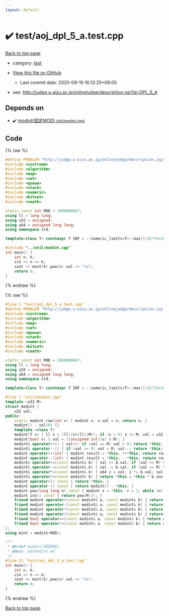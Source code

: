 ```yaml
---
layout: default
---
```


<!-- mathjax config similar to math.stackexchange -->
<script type="text/javascript" async
  src="https://cdnjs.cloudflare.com/ajax/libs/mathjax/2.7.5/MathJax.js?config=TeX-MML-AM_CHTML">
</script>
<script type="text/x-mathjax-config">
  MathJax.Hub.Config({
    TeX: { equationNumbers: { autoNumber: "AMS" }},
    tex2jax: {
      inlineMath: [ ['$','$'] ],
      processEscapes: true
    },
    "HTML-CSS": { matchFontHeight: false },
    displayAlign: "left",
    displayIndent: "2em"
  });
</script>

<script type="text/javascript" src="https://cdnjs.cloudflare.com/ajax/libs/jquery/3.4.1/jquery.min.js"></script>
<script src="https://cdn.jsdelivr.net/npm/jquery-balloon-js@1.1.2/jquery.balloon.min.js" integrity="sha256-ZEYs9VrgAeNuPvs15E39OsyOJaIkXEEt10fzxJ20+2I=" crossorigin="anonymous"></script>
<script type="text/javascript" src="../../assets/js/copy-button.js"></script>
<link rel="stylesheet" href="../../assets/css/copy-button.css" />


# :heavy_check_mark: test/aoj_dpl_5_a.test.cpp

<a href="../../index.html">Back to top page</a>

* category: <a href="../../index.html#098f6bcd4621d373cade4e832627b4f6">test</a>
* <a href="{{ site.github.repository_url }}/blob/master/test/aoj_dpl_5_a.test.cpp">View this file on GitHub</a>
    - Last commit date: 2020-09-10 16:12:25+09:00


* see: <a href="http://judge.u-aizu.ac.jp/onlinejudge/description.jsp?id=DPL_5_A">http://judge.u-aizu.ac.jp/onlinejudge/description.jsp?id=DPL_5_A</a>


## Depends on

* :heavy_check_mark: <a href="../../library/util/modint.cpp.html">modint(固定MOD) <small>(util/modint.cpp)</small></a>


## Code

<a id="unbundled"></a>
{% raw %}
```cpp
#define PROBLEM "http://judge.u-aizu.ac.jp/onlinejudge/description.jsp?id=DPL_5_A"
#include <iostream>
#include <algorithm>
#include <map>
#include <set>
#include <queue>
#include <stack>
#include <numeric>
#include <bitset>
#include <cmath>

static const int MOD = 1000000007;
using ll = long long;
using u32 = unsigned;
using u64 = unsigned long long;
using namespace std;

template<class T> constexpr T INF = ::numeric_limits<T>::max()/32*15+208;

#include "../util/modint.cpp"
int main() {
    int n, k;
    cin >> n >> k;
    cout << mint(k).pow(n).val << "\n";
    return 0;
}
```
{% endraw %}

<a id="bundled"></a>
{% raw %}
```cpp
#line 1 "test/aoj_dpl_5_a.test.cpp"
#define PROBLEM "http://judge.u-aizu.ac.jp/onlinejudge/description.jsp?id=DPL_5_A"
#include <iostream>
#include <algorithm>
#include <map>
#include <set>
#include <queue>
#include <stack>
#include <numeric>
#include <bitset>
#include <cmath>

static const int MOD = 1000000007;
using ll = long long;
using u32 = unsigned;
using u64 = unsigned long long;
using namespace std;

template<class T> constexpr T INF = ::numeric_limits<T>::max()/32*15+208;

#line 1 "util/modint.cpp"
template <u32 M>
struct modint {
    u32 val;
public:
    static modint raw(int v) { modint x; x.val = v; return x; }
    modint() : val(0) {}
    template <class T>
    modint(T v) { ll x = (ll)(v%(ll)(M)); if (x < 0) x += M; val = u32(x); }
    modint(bool v) { val = ((unsigned int)(v) % M); }
    modint& operator++() { val++; if (val == M) val = 0; return *this; }
    modint& operator--() { if (val == 0) val = M; val--; return *this; }
    modint operator++(int) { modint result = *this; ++*this; return result; }
    modint operator--(int) { modint result = *this; --*this; return result; }
    modint& operator+=(const modint& b) { val += b.val; if (val >= M) val -= M; return *this; }
    modint& operator-=(const modint& b) { val -= b.val; if (val >= M) val += M; return *this; }
    modint& operator*=(const modint& b) { u64 z = val; z *= b.val; val = (u32)(z % M); return *this; }
    modint& operator/=(const modint& b) { return *this = *this * b.inv(); }
    modint operator+() const { return *this; }
    modint operator-() const { return modint() - *this; }
    modint pow(long long n) const { modint x = *this, r = 1; while (n) { if (n & 1) r *= x; x *= x; n >>= 1; } return r; }
    modint inv() const { return pow(M-2); }
    friend modint operator+(const modint& a, const modint& b) { return modint(a) += b; }
    friend modint operator-(const modint& a, const modint& b) { return modint(a) -= b; }
    friend modint operator*(const modint& a, const modint& b) { return modint(a) *= b; }
    friend modint operator/(const modint& a, const modint& b) { return modint(a) /= b; }
    friend bool operator==(const modint& a, const modint& b) { return a.val == b.val; }
    friend bool operator!=(const modint& a, const modint& b) { return a.val != b.val; }
};
using mint = modint<MOD>;

/**
 * @brief modint(固定MOD)
 * @docs _md/modint.md
 */
#line 21 "test/aoj_dpl_5_a.test.cpp"
int main() {
    int n, k;
    cin >> n >> k;
    cout << mint(k).pow(n).val << "\n";
    return 0;
}

```
{% endraw %}

<a href="../../index.html">Back to top page</a>

